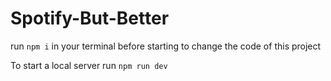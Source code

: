 # Spotify-But-Better

run `npm i` in your terminal before starting to change the code of this project

To start a local server run `npm run dev`
